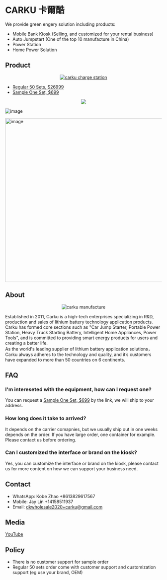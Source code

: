 # CARKU 卡爾酷

We provide green engery solution including products: 

* Mobile Bank Kiosk (Selling, and customized for your rental business)
* Auto Jumpstart (One of the top 10 manufacture in China)
* Power Station
* Home Power Solution


## Product

<p align="center">
  <a href="https://youtu.be/q4HvRy7wZvw?feature=shared" target="_blank"><img alt="carku charge station" src="https://github.com/dotku/carku/assets/1519232/a7588efe-1ab3-4612-a62b-682ab9014a1b" />
  </a>
</p>

* [Regular 50 Sets, $26999](https://buy.stripe.com/fZeaEQfiT35Vdb26os)
* [Sample One Set, $699](https://buy.stripe.com/7sI6oAc6H8qf7QI9AD)

<p align="center"><img src="https://github.com/dotku/carku/assets/1519232/d2ffb63c-2d67-4fc0-b6b6-5702253b4b82" /></p>

![image](https://github.com/dotku/carku/assets/1519232/238a61f7-7851-484b-a67c-8009f5126b7d)

<img width="528" alt="image" src="https://github.com/dotku/carku/assets/1519232/15d32531-b822-4ba7-8dbd-4e980fbab929">

## About

<p align="center">
  <img alt="carku manufacture" src="https://www.car-ku.com/images/ab2.jpg" />
</p>

Established in 2011, Carku is a high-tech enterprises specializing in R&D, production and sales of lithium battery technology application products. 
Carku has formed core sections such as "Car Jump Starter, Portable Power Station, Heavy Truck Starting Battery, Intelligent Home Appliances, Power Tools", 
and is committed to providing smart energy products for users and creating a better life.  
As the world's leading supplier of lithium battery application solutions，Carku always adheres to  the technology and quality, 
and it’s customers have expanded to more than 50 countries on 6 continents.

## FAQ

### I'm intereseted with the equipment, how can I request one?

You can request a [Sample One Set, $699](https://buy.stripe.com/7sI6oAc6H8qf7QI9AD) by the link, we will ship to your address.

### How long does it take to arrived?

It depends on the carrier comapnies, but we usually ship out in one weeks depends on the order. If you have large order, one container for example. 
Please contact us before ordering.

### Can I customized the interface or brand on the kiosk?

Yes, you can customize the interface or brand on the kiosk, please contact us for more content on how we can support your business need.

## Contact

* WhatsApp: Kobe Zhao +8613829617567
* Mobile: Jay Lin +14158511937
* Email: [dkwholesale2020+carku@gmail.com](mailto:dkwholesale2020+carku@gmail.com)

## Media

[YouTube](https://www.youtube.com/@carku-us)

## Policy

* There is no customer support for sample order
* Regular 50 sets order come with customer support and customization support (eg use your brand, OEM)
